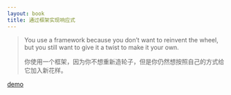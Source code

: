 ```yaml
---
layout: book
title: 通过框架实现响应式
---
```


>You use a framework because you don’t want to reinvent the wheel, but you still want to give it a twist to make it your own.
>
>你使用一个框架，因为你不想重新造轮子，但是你仍然想按照自己的方式给它加入新花样。

[demo](http://book.haoduoshipin.com/go-responsive/demo/framework/)
